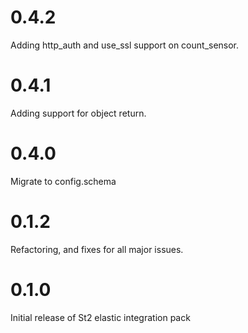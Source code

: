 # 0.4.2

Adding http_auth and use_ssl support on count_sensor.

# 0.4.1

Adding support for object return.

# 0.4.0

Migrate to config.schema

# 0.1.2

Refactoring, and fixes for all major issues.

# 0.1.0

Initial release of St2 elastic integration pack
